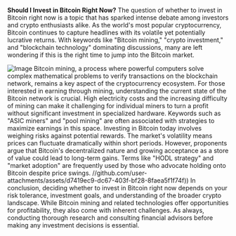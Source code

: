 **Should I Invest in Bitcoin Right Now?**
The question of whether to invest in Bitcoin right now is a topic that has sparked intense debate among investors and crypto enthusiasts alike. As the world's most popular cryptocurrency, Bitcoin continues to capture headlines with its volatile yet potentially lucrative returns. With keywords like "Bitcoin mining," "crypto investment," and "blockchain technology" dominating discussions, many are left wondering if this is the right time to jump into the Bitcoin market.

![Image](https://github.com/user-attachments/assets/d7419ec9-dc67-403f-bf28-8faea5f1f74f)
Bitcoin mining, a process where powerful computers solve complex mathematical problems to verify transactions on the blockchain network, remains a key aspect of the cryptocurrency ecosystem. For those interested in earning through mining, understanding the current state of the Bitcoin network is crucial. High electricity costs and the increasing difficulty of mining can make it challenging for individual miners to turn a profit without significant investment in specialized hardware. Keywords such as "ASIC miners" and "pool mining" are often associated with strategies to maximize earnings in this space.
Investing in Bitcoin today involves weighing risks against potential rewards. The market's volatility means prices can fluctuate dramatically within short periods. However, proponents argue that Bitcoin's decentralized nature and growing acceptance as a store of value could lead to long-term gains. Terms like "HODL strategy" and "market adoption" are frequently used by those who advocate holding onto Bitcoin despite price swings.
 //github.com/user-attachments/assets/d7419ec9-dc67-403f-bf28-8faea5f1f74f))
In conclusion, deciding whether to invest in Bitcoin right now depends on your risk tolerance, investment goals, and understanding of the broader crypto landscape. While Bitcoin mining and related technologies offer opportunities for profitability, they also come with inherent challenges. As always, conducting thorough research and consulting financial advisors before making any investment decisions is essential.
